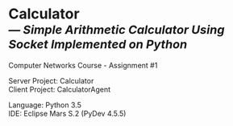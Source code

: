 # Calculator<br><sub>___— Simple Arithmetic Calculator Using Socket Implemented on Python___</sub>

Computer Networks Course - Assignment #1

Server Project: Calculator<br>
Client Project: CalculatorAgent

Language: Python 3.5<br>
IDE: Eclipse Mars S.2 (PyDev 4.5.5)
